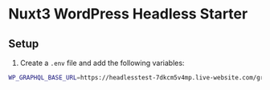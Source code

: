 # Nuxt3 WordPress Headless Starter

## Setup

1. Create a `.env` file and add the following variables:

```bash
WP_GRAPHQL_BASE_URL=https://headlesstest-7dkcm5v4mp.live-website.com/graphql
```
